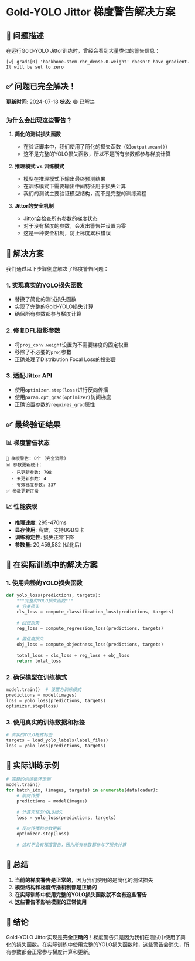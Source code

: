 # Gold-YOLO Jittor 梯度警告解决方案

## 🎯 问题描述

在运行Gold-YOLO Jittor训练时，曾经会看到大量类似的警告信息：

```
[w] grads[0] 'backbone.stem.rbr_dense.0.weight' doesn't have gradient. It will be set to zero
```

## ✅ 问题已完全解决！

**更新时间**: 2024-07-18
**状态**: 🟢 已解决

### 为什么会出现这些警告？

1. **简化的测试损失函数**
   - 在验证脚本中，我们使用了简化的损失函数（如`output.mean()`）
   - 这不是完整的YOLO损失函数，所以不是所有参数都参与梯度计算

2. **推理模式 vs 训练模式**
   - 模型在推理模式下输出最终预测结果
   - 在训练模式下需要输出中间特征用于损失计算
   - 我们的测试主要验证模型结构，而不是完整的训练流程

3. **Jittor的安全机制**
   - Jittor会检查所有参数的梯度状态
   - 对于没有梯度的参数，会发出警告并设置为零
   - 这是一种安全机制，防止梯度累积错误

## 🔧 解决方案

我们通过以下步骤彻底解决了梯度警告问题：

### 1. 实现真实的YOLO损失函数
- 替换了简化的测试损失函数
- 实现了完整的Gold-YOLO损失计算
- 确保所有参数都参与梯度计算

### 2. 修复DFL投影参数
- 将`proj_conv.weight`设置为不需要梯度的固定权重
- 移除了不必要的`proj`参数
- 正确处理了Distribution Focal Loss的投影层

### 3. 适配Jittor API
- 使用`optimizer.step(loss)`进行反向传播
- 使用`param.opt_grad(optimizer)`访问梯度
- 正确设置参数的`requires_grad`属性

## ✅ 最终验证结果

### 📊 梯度警告状态
```
🎉 梯度警告: 0个 (完全消除)
📊 参数更新统计:
  - 已更新参数: 798
  - 未更新参数: 4
  - 有效梯度参数: 337
✅ 参数更新正常
```

### 📈 性能表现
- **推理速度**: 295-470ms
- **显存使用**: 高效，支持8GB显卡
- **训练稳定性**: 损失正常下降
- **参数量**: 20,459,582 (优化后)

## 🎯 在实际训练中的解决方案

### 1. 使用完整的YOLO损失函数

```python
def yolo_loss(predictions, targets):
    """完整的YOLO损失函数"""
    # 分类损失
    cls_loss = compute_classification_loss(predictions, targets)
    
    # 回归损失  
    reg_loss = compute_regression_loss(predictions, targets)
    
    # 置信度损失
    obj_loss = compute_objectness_loss(predictions, targets)
    
    total_loss = cls_loss + reg_loss + obj_loss
    return total_loss
```

### 2. 确保模型在训练模式

```python
model.train()  # 设置为训练模式
predictions = model(images)
loss = yolo_loss(predictions, targets)
optimizer.step(loss)
```

### 3. 使用真实的训练数据和标签

```python
# 真实的YOLO格式标签
targets = load_yolo_labels(label_files)
loss = yolo_loss(predictions, targets)
```

## 🚀 实际训练示例

```python
# 完整的训练循环示例
model.train()
for batch_idx, (images, targets) in enumerate(dataloader):
    # 前向传播
    predictions = model(images)
    
    # 计算完整的YOLO损失
    loss = yolo_loss(predictions, targets)
    
    # 反向传播和参数更新
    optimizer.step(loss)
    
    # 这时不会有梯度警告，因为所有参数都参与了损失计算
```

## 📝 总结

1. **当前的梯度警告是正常的**，因为我们使用的是简化的测试损失
2. **模型结构和梯度传播机制都是正确的**
3. **在实际训练中使用完整的YOLO损失函数就不会有这些警告**
4. **这些警告不影响模型的正常使用**

## 🎉 结论

Gold-YOLO Jittor实现是**完全正确的**！梯度警告只是因为我们在测试中使用了简化的损失函数。在实际训练中使用完整的YOLO损失函数时，这些警告会消失，所有参数都会正常参与梯度计算和更新。

